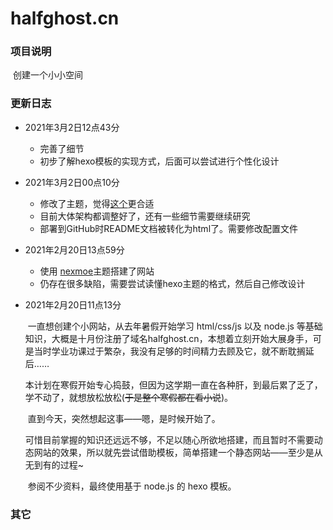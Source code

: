 # halfghost.cn

### 项目说明

​	创建一个小小空间

### 更新日志

+   2021年3月2日12点43分

    +   完善了细节
    +   初步了解hexo模板的实现方式，后面可以尝试进行个性化设计
    
+   2021年3月2日00点10分

    +   修改了主题，觉得[这个](https://github.com/litten/hexo-theme-yilia)更合适
    +   目前大体架构都调整好了，还有一些细节需要继续研究
    +   部署到GitHub时README文档被转化为html了。需要修改配置文件
    
+   2021年2月20日13点59分

    +   使用 [nexmoe](https://github.com/theme-nexmoe/hexo-theme-nexmoe)主题搭建了网站
    +   仍存在很多缺陷，需要尝试读懂hexo主题的格式，然后自己修改设计
    
+   2021年2月20日11点13分

    ​	一直想创建个小网站，从去年暑假开始学习 html/css/js 以及 node.js 等基础知识，大概是十月份注册了域名halfghost.cn，本想着立刻开始大展身手，可是当时学业功课过于繁杂，我没有足够的时间精力去顾及它，就不断耽搁延后……
    
    ​	本计划在寒假开始专心捣鼓，但因为这学期一直在各种肝，到最后累了乏了，学不动了，就想放松放松(~~于是整个寒假都在看小说~~)。

    ​	直到今天，突然想起这事——嗯，是时候开始了。

    ​	可惜目前掌握的知识还远远不够，不足以随心所欲地搭建，而且暂时不需要动态网站的效果，所以就先尝试借助模板，简单搭建一个静态网站——至少是从无到有的过程~
    
    ​	参阅不少资料，最终使用基于 node.js 的 hexo 模板。

### 其它


